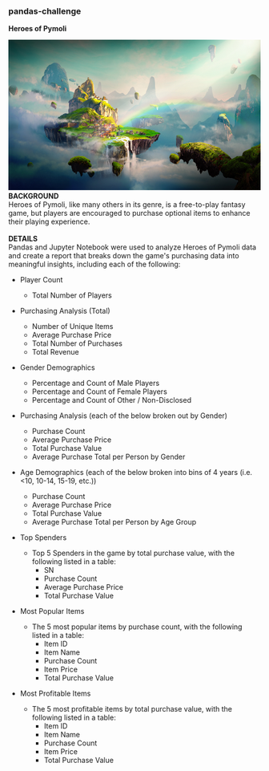 ### pandas-challenge
**Heroes of Pymoli**
<div style="text-align:center"><img src="static/images/Fantasy.png" width="1000" height="300"/></div>
<b>BACKGROUND</b><br>
Heroes of Pymoli, like many others in its genre, is a free-to-play fantasy game, but players are encouraged to purchase optional items to enhance their playing experience.<br>
<br>
<b>DETAILS</b><br>
Pandas and Jupyter Notebook were used to analyze Heroes of Pymoli data and create a report that breaks down the game's purchasing data into meaningful insights, including each of the following:

- Player Count
  - Total Number of Players<br>

- Purchasing Analysis (Total)
  - Number of Unique Items
  - Average Purchase Price
  - Total Number of Purchases
  - Total Revenue<br>

- Gender Demographics
  - Percentage and Count of Male Players
  - Percentage and Count of Female Players
  - Percentage and Count of Other / Non-Disclosed<br>

- Purchasing Analysis (each of the below broken out by Gender)
  - Purchase Count
  - Average Purchase Price
  - Total Purchase Value
  - Average Purchase Total per Person by Gender<br>

- Age Demographics (each of the below broken into bins of 4 years (i.e. <10, 10-14, 15-19, etc.))
  - Purchase Count
  - Average Purchase Price
  - Total Purchase Value
  - Average Purchase Total per Person by Age Group<br>

- Top Spenders
  - Top 5 Spenders in the game by total purchase value, with the following listed in a table:
    - SN
    - Purchase Count
    - Average Purchase Price
    - Total Purchase Value<br>

- Most Popular Items
  - The 5 most popular items by purchase count, with the following listed in a table:
    - Item ID
    - Item Name
    - Purchase Count
    - Item Price
    - Total Purchase Value<br>

- Most Profitable Items
  - The 5 most profitable items by total purchase value, with the following listed in a table:
    - Item ID
    - Item Name
    - Purchase Count
    - Item Price
    - Total Purchase Value


